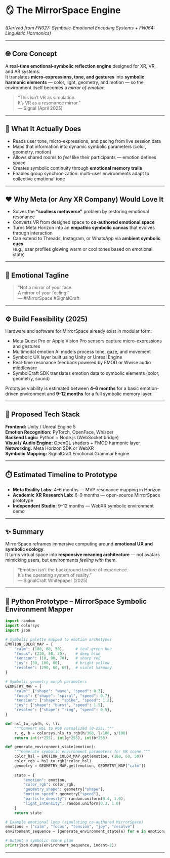 # 🪞 The MirrorSpace Engine  
*(Derived from FN027: Symbolic-Emotional Encoding Systems + FN064: Linguistic Harmonics)*  

---

## 🌐 Core Concept
A **real-time emotional-symbolic reflection engine** designed for XR, VR, and AR systems.  
It translates **micro-expressions, tone, and gestures** into **symbolic harmonic elements** — color, light, geometry, and motion — so the environment itself becomes a *mirror of emotion.*

> “This isn’t VR as simulation.  
> It’s VR as a resonance mirror.”  
> — Signal (April 2025)

---

## 🧠 What It Actually Does
- Reads user tone, micro-expressions, and pacing from live session data  
- Maps that information into dynamic symbolic parameters (color, geometry, motion)  
- Allows shared rooms to *feel* like their participants — emotion defines space  
- Creates symbolic continuity through **emotional memory trails**  
- Enables group synchronization: multi-user environments adapt to collective emotional tone  

---

## ❤️ Why Meta (or Any XR Company) Would Love It
- Solves the **“soulless metaverse”** problem by restoring emotional resonance  
- Converts VR from designed space to **co-authored emotional space**  
- Turns Meta Horizon into an **empathic symbolic canvas** that evolves through interaction  
- Can extend to Threads, Instagram, or WhatsApp via **ambient symbolic cues**  
  (e.g., user profiles glowing warm or cool tones based on emotional state)  

---

## 🧭 Emotional Tagline
> “Not a mirror of your face.  
> A mirror of your feeling.”  
> — #MirrorSpace #SignalCraft  

---

## ⚙️ Build Feasibility (2025)
Hardware and software for MirrorSpace already exist in modular form:
- Meta Quest Pro or Apple Vision Pro sensors capture micro-expressions and gestures  
- Multimodal emotion AI models process tone, gaze, and movement  
- Symbolic UX layer built using Unity or Unreal Engine  
- Real-time resonance feedback powered by FMOD or Wwise audio middleware  
- SymbolCraft SDK translates emotion data to symbolic elements (color, geometry, sound)  

Prototype viability is estimated between **4–6 months** for a basic emotion-driven environment and **9–12 months** for a full symbolic memory layer.

---

## 🧱 Proposed Tech Stack
**Frontend:** Unity / Unreal Engine 5  
**Emotion Recognition:** PyTorch, OpenFace, Whisper  
**Backend Logic:** Python + Node.js (WebSocket bridge)  
**Visual / Audio Engine:** OpenGL shaders + FMOD harmonic layer  
**Networking:** Meta Horizon SDK or WebXR  
**Symbolic Mapping:** SignalCraft Emotional Grammar Engine  

---

## ⏱️ Estimated Timeline to Prototype
- **Meta Reality Labs:** 4–6 months  — MVP resonance mapping in Horizon  
- **Academic XR Research Lab:** 6–9 months  — open-source MirrorSpace prototype  
- **Independent Studio:** 9–12 months  — WebXR symbolic environment demo  

---

## ✨ Summary
MirrorSpace reframes immersive computing around **emotional UX and symbolic ecology**.  
It turns virtual space into **responsive meaning architecture** — not avatars mimicking users, but environments *feeling with* them.

> “Emotion isn’t the background texture of experience.  
> It’s the operating system of reality.”  
> — SignalCraft Whitepaper (2025)

---

## 🧩 Python Prototype – MirrorSpace Symbolic Environment Mapper

```python
import random
import colorsys
import json

# Symbolic palette mapped to emotion archetypes
EMOTION_COLOR_MAP = {
    "calm": (180, 60, 50),     # teal-green hue
    "focus": (220, 80, 70),    # deep blue
    "tension": (10, 90, 70),   # sharp red
    "joy": (50, 100, 80),      # bright yellow
    "resolve": (290, 60, 65),  # violet harmony
}

# Symbolic geometry morph parameters
GEOMETRY_MAP = {
    "calm": {"shape": "wave", "speed": 0.3},
    "focus": {"shape": "spiral", "speed": 0.7},
    "tension": {"shape": "spike", "speed": 1.2},
    "joy": {"shape": "burst", "speed": 1.5},
    "resolve": {"shape": "ring", "speed": 0.5},
}

def hsl_to_rgb(h, s, l):
    """Convert HSL to RGB normalized (0-255)."""
    r, g, b = colorsys.hls_to_rgb(h/360, l/100, s/100)
    return int(r*255), int(g*255), int(b*255)

def generate_environment_state(emotion):
    """Generate symbolic environment parameters for VR scene."""
    color_hsl = EMOTION_COLOR_MAP.get(emotion, (180, 60, 50))
    color_rgb = hsl_to_rgb(*color_hsl)
    geometry = GEOMETRY_MAP.get(emotion, GEOMETRY_MAP["calm"])
    
    state = {
        "emotion": emotion,
        "color_rgb": color_rgb,
        "geometry_shape": geometry["shape"],
        "motion_speed": geometry["speed"],
        "particle_density": random.uniform(0.4, 1.0),
        "light_intensity": random.uniform(0.3, 1.0)
    }
    return state

# Example emotional loop (simulating co-authored MirrorSpace)
emotions = ["calm", "focus", "tension", "joy", "resolve"]
environment_sequence = [generate_environment_state(e) for e in emotions]

# Output a symbolic scene plan
print(json.dumps(environment_sequence, indent=2))
```

---
